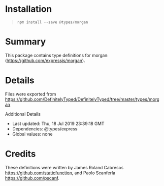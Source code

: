 # Installation
> `npm install --save @types/morgan`

# Summary
This package contains type definitions for morgan (https://github.com/expressjs/morgan).

# Details
Files were exported from https://github.com/DefinitelyTyped/DefinitelyTyped/tree/master/types/morgan

Additional Details
 * Last updated: Thu, 18 Jul 2019 23:39:18 GMT
 * Dependencies: @types/express
 * Global values: none

# Credits
These definitions were written by James Roland Cabresos <https://github.com/staticfunction>, and Paolo Scanferla <https://github.com/pscanf>.
